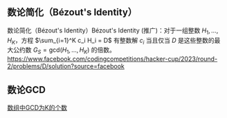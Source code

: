 

## 数论简化（Bézout's Identity）
 数论简化（Bézout's Identity）Bézout's Identity (推广)：对于一组整数 $H_1, \dots, H_K$，方程 $\sum_{i=1}^K c_i H_i = D$ 有整数解 $c_i$ 当且仅当 $D$ 是这些整数的最大公约数 $G_S = \text{gcd}(H_1, \dots, H_K)$ 的倍数。
 https://www.facebook.com/codingcompetitions/hacker-cup/2023/round-2/problems/D/solution?source=facebook


## 数论GCD
[数组中GCD为K的个数](../gcd/数论GCD)